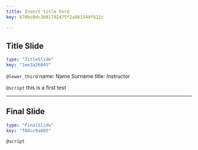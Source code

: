 ```yaml
---
title: Insert title here
key: 670bc8dc3b01792475f2a861549f611c

---
```

## Title Slide

```yaml
type: "TitleSlide"
key: "1ee3a26845"
```

`@lower_third`
name: Name Surname
title: Instructor


`@script`
this is a first test


---
## Final Slide

```yaml
type: "FinalSlide"
key: "f04cc9a805"
```

`@script`


